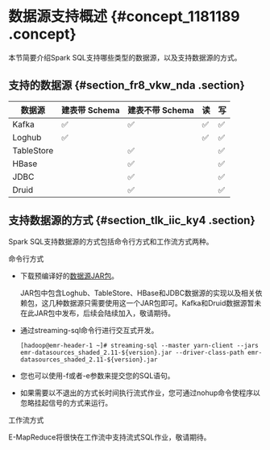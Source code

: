 # 数据源支持概述 {#concept_1181189 .concept}

本节简要介绍Spark SQL支持哪些类型的数据源，以及支持数据源的方式。

## 支持的数据源 {#section_fr8_vkw_nda .section}

|数据源|建表带 Schema|建表不带 Schema|读|写|
|---|----------|-----------|--|--|
|Kafka|✅|✅|✅|✅|
|Loghub|✅| |✅|✅|
|TableStore| |✅| |✅|
|HBase| |✅| |✅|
|JDBC| |✅| |✅|
|Druid| |✅| |✅|

## 支持数据源的方式 {#section_tlk_iic_ky4 .section}

Spark SQL支持数据源的方式包括命令行方式和工作流方式两种。

命令行方式

-   下载预编译好的[数据源JAR包](https://github.com/aliyun/aliyun-emapreduce-sdk/tree/master-2.x/jars/datasources/latest)。

    JAR包中包含Loghub、TableStore、HBase和JDBC数据源的实现以及相关依赖包，这几种数据源只需要使用这一个JAR包即可。Kafka和Druid数据源暂未在此JAR包中发布，后续会陆续加入，敬请期待。

-   通过streaming-sql命令行进行交互式开发。

    ``` {#codeblock_fja_z0g_op9}
    [hadoop@emr-header-1 ~]# streaming-sql --master yarn-client --jars emr-datasources_shaded_2.11-${version}.jar --driver-class-path emr-datasources_shaded_2.11-${version}.jar
    ```

-   您也可以使用-f或者-e参数来提交您的SQL语句。
-   如果需要以不退出的方式长时间执行流式作业，您可通过nohup命令使程序以忽略挂起信号的方式来运行。

工作流方式

E-MapReduce将很快在工作流中支持流式SQL作业，敬请期待。


